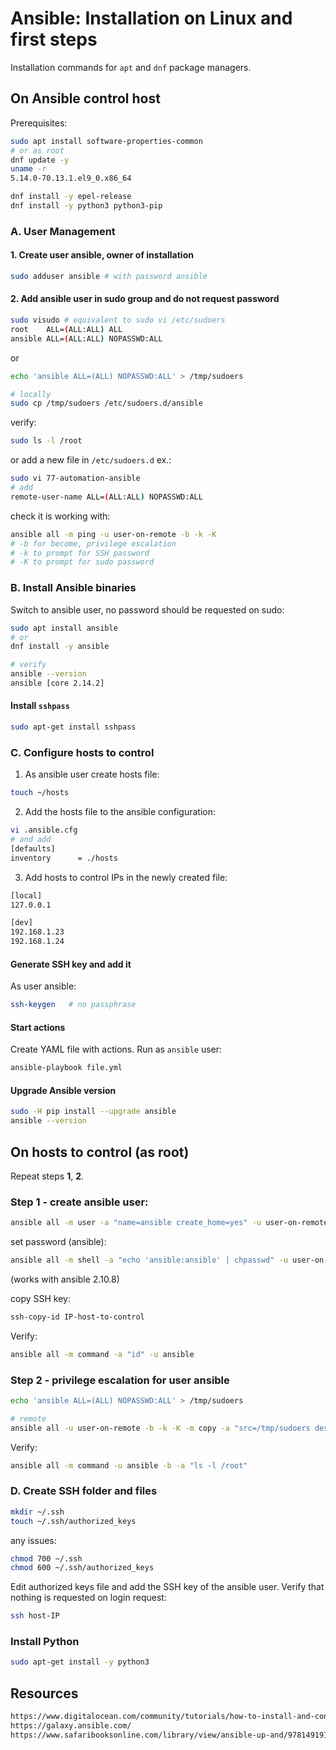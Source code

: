 # Ansible: Installation on Linux and first steps

Installation commands for `apt` and `dnf` package managers.

## On Ansible control host

Prerequisites:

```sh
sudo apt install software-properties-common
# or as root
dnf update -y
uname -r
5.14.0-70.13.1.el9_0.x86_64

dnf install -y epel-release
dnf install -y python3 python3-pip
```

### A. User Management

#### 1. Create user ansible, owner of installation

```sh
sudo adduser ansible # with password ansible
```

#### 2. Add ansible user in sudo group and do not request password

```sh
sudo visudo # equivalent to sudo vi /etc/sudoers
root    ALL=(ALL:ALL) ALL
ansible ALL=(ALL:ALL) NOPASSWD:ALL
```

or

```sh
echo 'ansible ALL=(ALL) NOPASSWD:ALL' > /tmp/sudoers

# locally
sudo cp /tmp/sudoers /etc/sudoers.d/ansible
```


verify:
```sh
sudo ls -l /root
```

or add a new file in `/etc/sudoers.d` ex.:

```sh
sudo vi 77-automation-ansible
# add
remote-user-name ALL=(ALL:ALL) NOPASSWD:ALL
```

check it is working with:

```sh
ansible all -m ping -u user-on-remote -b -k -K
# -b for become, privilege escalation
# -k to prompt for SSH password
# -K to prompt for sudo password
```

### B. Install Ansible binaries

Switch to ansible user, no password should be requested on sudo:

```bash
sudo apt install ansible
# or
dnf install -y ansible

# verify
ansible --version
ansible [core 2.14.2]
```

#### Install `sshpass`

```sh
sudo apt-get install sshpass
```

### C. Configure hosts to control

1. As ansible user create hosts file:

```sh
touch ~/hosts
```

2. Add the hosts file to the ansible configuration:

```sh
vi .ansible.cfg 
# and add
[defaults]
inventory      = ./hosts
```

3. Add hosts to control IPs in the newly created file:

```sh
[local]
127.0.0.1

[dev]
192.168.1.23
192.168.1.24
```

#### Generate SSH key and add it

As user ansible:

```sh
ssh-keygen   # no passphrase
```

#### Start actions

Create YAML file with actions. Run as `ansible` user:

```bash
ansible-playbook file.yml
```

#### Upgrade Ansible version

```sh
sudo -H pip install --upgrade ansible
ansible --version
```

## On hosts to control (as root)

Repeat steps **1**, **2**.

### Step 1 - create ansible user:

```sh
ansible all -m user -a "name=ansible create_home=yes" -u user-on-remote -b -k -K
```

set password (ansible):

```sh
ansible all -m shell -a "echo 'ansible:ansible' | chpasswd" -u user-on-remote -b -k -K
```
(works with ansible 2.10.8)

copy SSH key:

```sh
ssh-copy-id IP-host-to-control
```

Verify:

```sh
ansible all -m command -a "id" -u ansible
```

### Step 2 - privilege escalation for user ansible

```sh
echo 'ansible ALL=(ALL) NOPASSWD:ALL' > /tmp/sudoers

# remote
ansible all -u user-on-remote -b -k -K -m copy -a "src=/tmp/sudoers dest=/etc/sudoers.d/ansible"
```

Verify:

```sh
ansible all -m command -u ansible -b -a "ls -l /root"
```

### D. Create SSH folder and files

```sh
mkdir ~/.ssh
touch ~/.ssh/authorized_keys
```
any issues:
```sh
chmod 700 ~/.ssh
chmod 600 ~/.ssh/authorized_keys
```

Edit authorized keys file and add the SSH key of the ansible user.
Verify that nothing is requested on login request:

```sh
ssh host-IP
```

### Install Python

```sh
sudo apt-get install -y python3
```

## Resources

```html
https://www.digitalocean.com/community/tutorials/how-to-install-and-configure-ansible-on-rocky-linux-8
https://galaxy.ansible.com/
https://www.safaribooksonline.com/library/view/ansible-up-and/9781491915318/ch04.html
```
